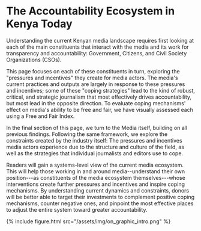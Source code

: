 # The Accountability Ecosystem in Kenya Today

Understanding the current Kenyan media landscape requires first looking at each of the main constituents that interact with the media and its work for transparency and accountability: Government, Citizens, and Civil Society Organizations (CSOs).

This page focuses on each of these constituents in turn, exploring the "pressures and incentives" they create for media actors. The media's current practices and outputs are largely in response to these pressures and incentives; some of these "coping strategies" lead to the kind of robust, critical, and strategic journalism that most effectively drives accountability, but most lead in the opposite direction. To evaluate coping mechanisms' effect on media's ability to be free and fair, we have visually assessed each using a Free and Fair Index.

In the final section of this page, we turn to the Media itself, building on all previous findings. Following the same framework, we explore the constraints created by the industry itself: The pressures and incentives media actors experience due to the structure and culture of the field, as well as the strategies that individual journalists and editors use to cope.

Readers will gain a systems-level view of the current media ecosystem. This will help those working in and around media--understand their own position---as constituents of the media ecosystem themselves---whose interventions create further pressures and incentives and inspire coping mechanisms. By understanding current dynamics and constraints, donors will be better able to target their investments to complement positive coping mechanisms, counter negative ones, and pinpoint the most effective places to adjust the entire system toward greater accountability.

{% include figure.html src="/assets/img/on_graphic_intro.png" %}
